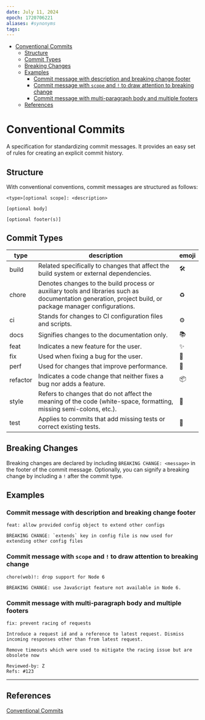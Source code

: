 ```yaml
---
date: July 11, 2024
epoch: 1720706221
aliases: #synonyms
tags:
---
```


- [Conventional Commits](#conventional-commits)
  - [Structure](#structure)
  - [Commit Types](#commit-types)
  - [Breaking Changes](#breaking-changes)
  - [Examples](#examples)
    - [Commit message with description and breaking change footer](#commit-message-with-description-and-breaking-change-footer)
    - [Commit message with `scope` and `!` to draw attention to breaking change](#commit-message-with-scope-and--to-draw-attention-to-breaking-change)
    - [Commit message with multi-paragraph body and multiple footers](#commit-message-with-multi-paragraph-body-and-multiple-footers)
  - [References](#references)


# Conventional Commits
A specification for standardizing commit messages. It provides an easy set of rules for creating an explicit commit history.

## Structure
With conventional conventions, commit messages are structured as follows:
```
<type>[optional scope]: <description>

[optional body]

[optional footer(s)]
```

## Commit Types
| **type** | **description**                                                                                                                                           | **emoji** |
| -------- | --------------------------------------------------------------------------------------------------------------------------------------------------------- | --------- |
| build    | Related specifically to changes that affect the build system or external dependencies.                                                                    | 🛠        |
| chore    | Denotes changes to the build process or auxiliary tools and libraries such as documentation generation, project build, or package manager configurations. | ♻️        |
| ci       | Stands for changes to CI configuration files and scripts.                                                                                                 | ⚙️        |
| docs     | Signifies changes to the documentation only.                                                                                                              | 📚        |
| feat     | Indicates a new feature for the user.                                                                                                                     | ✨         |
| fix      | Used when fixing a bug for the user.                                                                                                                      | 🐛        |
| perf     | Used for changes that improve performance.                                                                                                                | 🚀        |
| refactor | Indicates a code change that neither fixes a bug nor adds a feature.                                                                                      | 📦        |
| style    | Refers to changes that do not affect the meaning of the code (white-space, formatting, missing semi-colons, etc.).                                        | 💎        |
| test     | Applies to commits that add missing tests or correct existing tests.                                                                                      | 🚨        |

## Breaking Changes
Breaking changes are declared by including `BREAKING CHANGE: <message>` in the footer of the commit message. Optionally, you can signify a breaking change by including a `!` after the commit type.

## Examples
### Commit message with description and breaking change footer
```
feat: allow provided config object to extend other configs

BREAKING CHANGE: `extends` key in config file is now used for extending other config files
```

### Commit message with `scope` and `!` to draw attention to breaking change

```
chore(web)!: drop support for Node 6

BREAKING CHANGE: use JavaScript feature not available in Node 6.
```

### Commit message with multi-paragraph body and multiple footers
```
fix: prevent racing of requests

Introduce a request id and a reference to latest request. Dismiss incoming responses other than from latest request.

Remove timeouts which were used to mitigate the racing issue but are obsolete now

Reviewed-by: Z
Refs: #123
```

---
## References

[Conventional Commits](https://www.conventionalcommits.org/en/v1.0.0/#specification)


